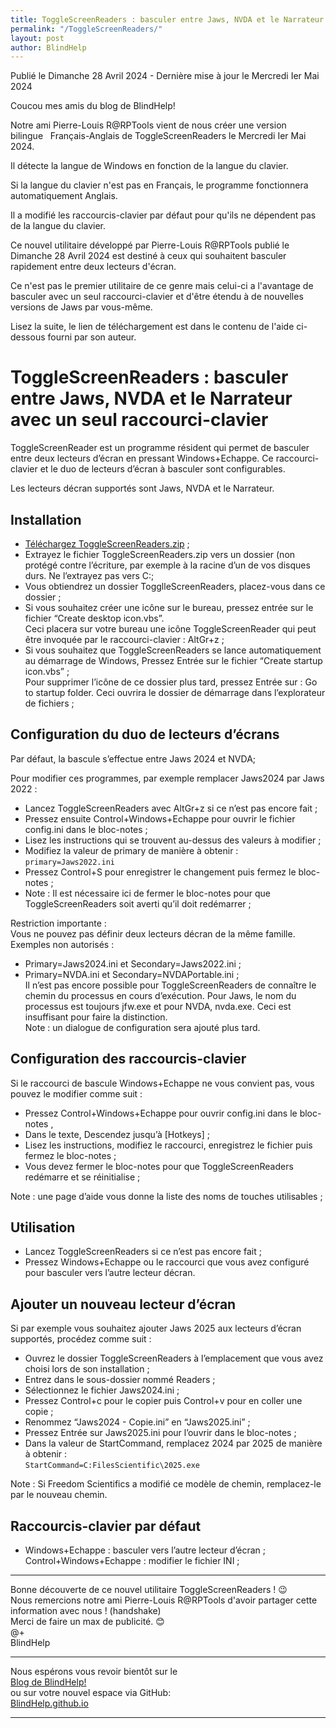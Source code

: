 ```yaml
---
title: ToggleScreenReaders : basculer entre Jaws, NVDA et le Narrateur avec un seul raccourci-clavier Par Pierre-Louis R
permalink: "/ToggleScreenReaders/"
layout: post
author: BlindHelp
---
```


<footer>Publié le Dimanche 28 Avril 2024 - Dernière mise à jour le Mercredi Ier Mai 2024</footer>

Coucou mes amis du blog de BlindHelp!    

Notre ami Pierre-Louis R@RPTools vient de nous créer une version bilingue   Français-Anglais de ToggleScreenReaders le Mercredi Ier Mai 2024.

Il détecte la langue de Windows en fonction de la langue du clavier.

Si la langue du clavier n'est pas en Français, le programme fonctionnera automatiquement Anglais.

Il a modifié les raccourcis-clavier par défaut pour qu'ils ne dépendent pas de la langue du clavier.

Ce nouvel utilitaire développé par Pierre-Louis R@RPTools publié le Dimanche 28 Avril 2024 est destiné à ceux qui souhaitent basculer rapidement entre deux lecteurs d'écran.

Ce n'est pas le premier utilitaire de ce genre mais celui-ci a l'avantage de basculer avec un seul raccourci-clavier et d'être étendu à de nouvelles versions de Jaws par vous-même.

Lisez la suite, le lien de téléchargement est dans le contenu de l'aide ci-dessous fourni par son auteur.

# ToggleScreenReaders : basculer entre Jaws, NVDA et le Narrateur avec un seul raccourci-clavier

ToggleScreenReader est un programme résident qui permet de basculer entre deux lecteurs d’écran en pressant Windows+Echappe. Ce raccourci-clavier et le duo de lecteurs d’écran à basculer sont configurables.

Les lecteurs décran supportés sont Jaws, NVDA et le Narrateur.

## Installation

* [Téléchargez ToggleScreenReaders.zip](https://rptools.org/?p=9550) ;
* Extrayez le fichier ToggleScreenReaders.zip vers un dossier (non protégé contre l’écriture, par exemple à la racine d’un de vos disques durs. Ne l’extrayez pas vers C:;
* Vous obtiendrez un dossier TogglleScreenReaders, placez-vous dans ce dossier ;
* Si vous souhaitez créer une icône sur le bureau, pressez entrée sur le fichier “Create desktop icon.vbs”.    
Ceci placera sur votre bureau une icône ToggleScreenReader qui peut être invoquée par le raccourci-clavier : AltGr+z ;    
* Si vous souhaitez que ToggleScreenReaders se lance automatiquement au démarrage de Windows, Pressez Entrée sur le fichier “Create startup icon.vbs” ;    
Pour supprimer l’icône de ce dossier plus tard, pressez Entrée sur : Go to startup folder. Ceci ouvrira le dossier de démarrage dans l’explorateur de fichiers ;    

## Configuration du duo de lecteurs d’écrans

Par défaut, la bascule s’effectue entre Jaws 2024 et NVDA;

Pour modifier ces programmes, par exemple remplacer Jaws2024 par Jaws 2022 :

* Lancez ToggleScreenReaders avec AltGr+z si ce n’est pas encore fait ;
* Pressez ensuite Control+Windows+Echappe pour ouvrir le fichier config.ini dans le bloc-notes ;
* Lisez les instructions qui se trouvent au-dessus des valeurs à modifier ;
* Modifiez la valeur de primary de manière à obtenir :    
`primary=Jaws2022.ini`    
* Pressez Control+S pour enregistrer le changement puis fermez le bloc-notes ;
* Note : Il est nécessaire ici de fermer le bloc-notes pour que ToggleScreenReaders soit averti qu’il doit redémarrer ;   
 
Restriction importante :    
Vous ne pouvez pas définir deux lecteurs décran de la même famille. Exemples non autorisés :    
* Primary=Jaws2024.ini et Secondary=Jaws2022.ini ;
* Primary=NVDA.ini et Secondary=NVDAPortable.ini ;    
Il n’est pas encore possible pour ToggleScreenReaders de connaître le chemin du processus en cours d’exécution. Pour Jaws, le nom du processus est toujours jfw.exe et pour NVDA, nvda.exe. Ceci est insuffisant pour faire la distinction.    
Note : un dialogue de configuration sera ajouté plus tard.    

## Configuration des raccourcis-clavier

Si le raccourci de bascule Windows+Echappe ne vous convient pas, vous pouvez le modifier comme suit :    
* Pressez Control+Windows+Echappe pour ouvrir config.ini dans le bloc-notes ,
* Dans le texte, Descendez jusqu’à [Hotkeys] ;
* Lisez les instructions, modifiez le raccourci, enregistrez le fichier puis fermez le bloc-notes ;
* Vous devez fermer le bloc-notes pour que ToggleScreenReaders redémarre et se réinitialise ;

Note : une page d’aide vous donne la liste des noms de touches utilisables ;

## Utilisation

* Lancez ToggleScreenReaders si ce n’est pas encore fait ;
* Pressez Windows+Echappe ou le raccourci que vous avez configuré pour basculer vers l’autre lecteur décran.

## Ajouter un nouveau lecteur d’écran

Si par exemple vous souhaitez ajouter Jaws 2025 aux lecteurs d’écran supportés, procédez comme suit :    
* Ouvrez le dossier ToggleScreenReaders à l’emplacement que vous avez choisi lors de son installation ;
* Entrez dans le sous-dossier nommé Readers ;
* Sélectionnez le fichier Jaws2024.ini ;
* Pressez Control+c pour le copier puis Control+v pour en coller une copie ;
* Renommez “Jaws2024 - Copie.ini” en “Jaws2025.ini” ;
* Pressez Entrée sur Jaws2025.ini pour l’ouvrir dans le bloc-notes ;
* Dans la valeur de StartCommand, remplacez 2024 par 2025 de manière à obtenir :    
`StartCommand=C:FilesScientific\2025.exe`    

Note : Si Freedom Scientifics a modifié ce modèle de chemin, remplacez-le par le nouveau chemin.

## Raccourcis-clavier par défaut

* Windows+Echappe : basculer vers l’autre lecteur d’écran ; Control+Windows+Echappe : modifier le fichier INI ;

---

Bonne découverte  de ce nouvel utilitaire ToggleScreenReaders ! 😉    
Nous remercions notre ami Pierre-Louis R@RPTools d'avoir partager cette information avec nous ! (handshake)    
Merci de faire un max de publicité. 😊    
@+    
BlindHelp    

---

Nous espérons vous revoir bientôt sur le      
[Blog de BlindHelp!](http://blindhelp.blogspot.fr/)                    
ou sur  votre nouvel espace via GitHub:                     
[BlindHelp.github.io](https://blindhelp.github.io)                    

---

